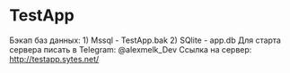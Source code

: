 # TestApp
  Бэкап баз данных:
    1) Mssql - TestApp.bak
    2) SQlite - app.db
Для старта сервера писать в Telegram: @alexmelk_Dev
Ссылка на сервер: <http://testapp.sytes.net/>
